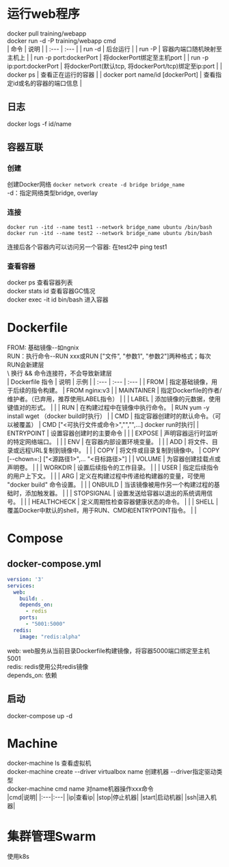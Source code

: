 # 运行web程序
docker pull training/webapp  
docker run -d -P training/webapp cmd  
| 命令 | 说明 |
| :--- | :--- |
| run -d | 后台运行 |
| run -P | 容器内端口随机映射至主机上 |
| run -p port:dockerPort | 将dockerPort绑定至主机port |
| run -p ip:port:dockerPort | 将dockerPort(默认tcp, 将dockerPort/tcp)绑定至ip:port |
| docker ps | 查看正在运行的容器 |
| docker port name/id [dockerPort] | 查看指定id或名的容器的端口信息 |

## 日志
docker logs -f id/name

## 容器互联
### 创建
创建Docker网络 ```docker network create -d bridge bridge_name```  
-d：指定网络类型bridge, overlay
### 连接
``` shell
docker run -itd --name test1 --network bridge_name ubuntu /bin/bash
docker run -itd --name test2 --network bridge_name ubuntu /bin/bash
```
连接后各个容器内可以访问另一个容器: 在test2中 ping test1

### 查看容器
docker ps 查看容器列表  
docker stats id 查看容器GC情况  
docker exec -it id bin/bash 进入容器  

# Dockerfile
FROM: 基础镜像--如ngnix  
RUN：执行命令--RUN xxx或RUN ["文件", "参数1", "参数2"]两种格式；每次RUN会新建层  
\ 换行
&& 命令连接符，不会导致新建层  
| Dockerfile 指令	| 说明 | 示例 |
| :--- | :--- | :--- |
| FROM |	指定基础镜像，用于后续的指令构建。 | FROM nginx:v3 |
| MAINTAINER |	指定Dockerfile的作者/维护者。（已弃用，推荐使用LABEL指令） |  |
| LABEL |	添加镜像的元数据，使用键值对的形式。 |  |
| RUN |	在构建过程中在镜像中执行命令。 | RUN yum -y install wget （docker build时执行） |
| CMD |	指定容器创建时的默认命令。（可以被覆盖） | CMD ["<可执行文件或命令>","<param1>","<param2>",...]  docker run时执行|
| ENTRYPOINT |	设置容器创建时的主要命令 |  |
| EXPOSE |	声明容器运行时监听的特定网络端口。 | |
| ENV |	在容器内部设置环境变量。 | |
| ADD |	将文件、目录或远程URL复制到镜像中。 | |
| COPY |	将文件或目录复制到镜像中。 | COPY [--chown=<user>:<group>] ["<源路径1>",...  "<目标路径>"] |
| VOLUME |	为容器创建挂载点或声明卷。 | |
| WORKDIR |	设置后续指令的工作目录。 | |
| USER |	指定后续指令的用户上下文。 | |
| ARG |	定义在构建过程中传递给构建器的变量，可使用 "docker build" 命令设置。 | |
| ONBUILD |	当该镜像被用作另一个构建过程的基础时，添加触发器。 | |
| STOPSIGNAL |	设置发送给容器以退出的系统调用信号。 | |
| HEALTHCHECK |	定义周期性检查容器健康状态的命令。 | |
| SHELL | 覆盖Docker中默认的shell，用于RUN、CMD和ENTRYPOINT指令。 | |

# Compose
## docker-compose.yml
``` yml
version: '3'
services:
  web:
    build: .
    depends_on:
      - redis
    ports:
      - "5001:5000"
  redis:
    image: "redis:alpha"
```
web: web服务从当前目录Dockerfile构建镜像，将容器5000端口绑定至主机5001  
redis: redis使用公共redis镜像  
depends_on: 依赖  
## 启动
docker-compose up -d

# Machine
docker-machine ls 查看虚拟机  
docker-machine create --driver virtualbox name 创建机器 --driver指定驱动类型  
docker-machine cmd name 对name机器操作xxx命令  
|cmd|说明|
|:---|:---|
|ip|查看ip|
|stop|停止机器|
|start|启动机器|
|ssh|进入机器|

# 集群管理Swarm
使用k8s
